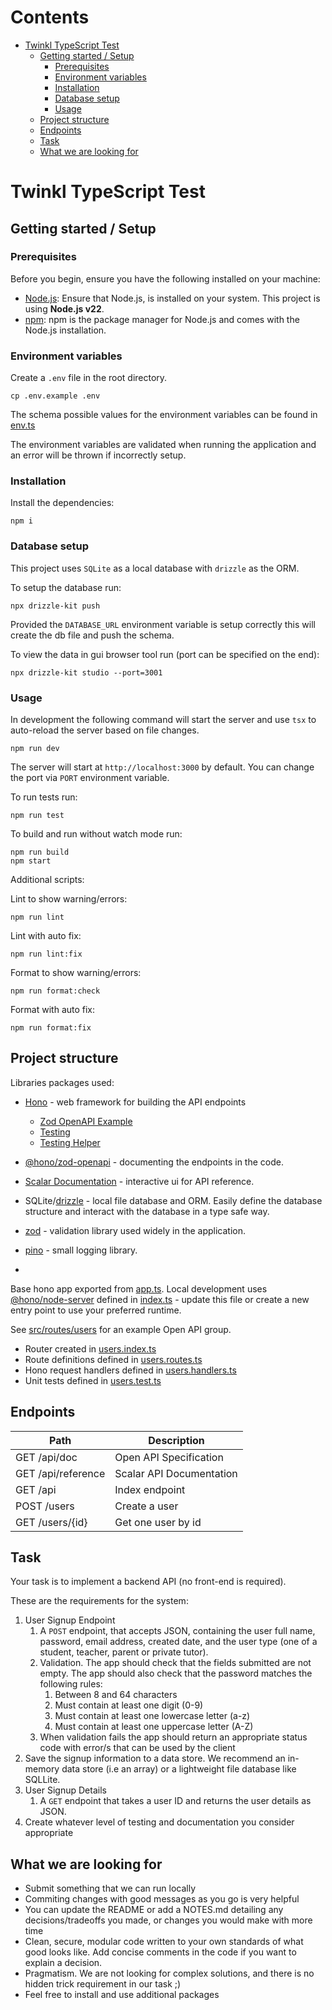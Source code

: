 # Contents

<!-- toc -->

- [Twinkl TypeScript Test](#twinkl-typescript-test)
    - [Getting started / Setup](#getting-started--setup)
        - [Prerequisites](#prerequisites)
        - [Environment variables](#environment-variables)
        - [Installation](#installation)
        - [Database setup](#database-setup)
        - [Usage](#usage)
    - [Project structure](#project-structure)
    - [Endpoints](#endpoints)
    - [Task](#task)
    - [What we are looking for](#what-we-are-looking-for)

<!-- tocstop -->

# Twinkl TypeScript Test

## Getting started / Setup

### Prerequisites

Before you begin, ensure you have the following installed on your machine:

- [Node.js](https://nodejs.org/): Ensure that Node.js, is installed on your system. This project is using **Node.js v22**.
- [npm](https://www.npmjs.com/): npm is the package manager for Node.js and comes with the Node.js installation.

### Environment variables

Create a `.env` file in the root directory.

```
cp .env.example .env

```

The schema possible values for the environment variables can be found in [env.ts](./src/env.ts)

The environment variables are validated when running the application and an error will be thrown if incorrectly setup.

### Installation

Install the dependencies:

```
npm i
```

### Database setup

This project uses `SQLite` as a local database with `drizzle` as the ORM.

To setup the database run:

```
npx drizzle-kit push
```

Provided the `DATABASE_URL` environment variable is setup correctly this will create the db file and push the schema.

To view the data in gui browser tool run (port can be specified on the end):

```
npx drizzle-kit studio --port=3001
```

### Usage

In development the following command will start the server and use `tsx` to auto-reload the server based on file changes.

```
npm run dev
```

The server will start at `http://localhost:3000` by default. You can change the port via `PORT` environment variable.

To run tests run:

```
npm run test
```

To build and run without watch mode run:

```
npm run build
npm start
```

Additional scripts:

Lint to show warning/errors:

```
npm run lint

```

Lint with auto fix:

```
npm run lint:fix

```

Format to show warning/errors:

```
npm run format:check

```

Format with auto fix:

```
npm run format:fix

```

## Project structure

Libraries packages used:

- [Hono](https://hono.dev/) - web framework for building the API endpoints

    - [Zod OpenAPI Example](https://hono.dev/examples/zod-openapi)
    - [Testing](https://hono.dev/docs/guides/testing)
    - [Testing Helper](https://hono.dev/docs/helpers/testing)

- [@hono/zod-openapi](https://github.com/honojs/middleware/tree/main/packages/zod-openapi) - documenting the endpoints in the code.
- [Scalar Documentation](https://github.com/scalar/scalar/tree/main/?tab=readme-ov-file#documentation) - interactive ui for API reference.

- SQLite/[drizzle](https://orm.drizzle.team/docs/overview) - local file database and ORM. Easily define the database structure and interact with the database in a type safe way.
- [zod](https://zod.dev/) - validation library used widely in the application.
- [pino](https://github.com/pinojs/pino?tab=readme-ov-file#documentation) - small logging library.
-

Base hono app exported from [app.ts](./src/app.ts). Local development uses [@hono/node-server](https://hono.dev/docs/getting-started/nodejs) defined in [index.ts](./src/index.ts) - update this file or create a new entry point to use your preferred runtime.

See [src/routes/users](./src/routes/users/) for an example Open API group.

- Router created in [users.index.ts](./src/routes/users/users.index.ts)
- Route definitions defined in [users.routes.ts](./src/routes/users/users.routes.ts)
- Hono request handlers defined in [users.handlers.ts](./src/routes/users/users.handlers.ts)
- Unit tests defined in [users.test.ts](./src/routes/users/users.test.ts)

## Endpoints

| Path               | Description              |
| ------------------ | ------------------------ |
| GET /api/doc       | Open API Specification   |
| GET /api/reference | Scalar API Documentation |
| GET /api           | Index endpoint           |
| POST /users        | Create a user            |
| GET /users/{id}    | Get one user by id       |

## Task

Your task is to implement a backend API (no front-end is required).

These are the requirements for the system:

1. User Signup Endpoint
    1. A `POST` endpoint, that accepts JSON, containing the user full name, password, email address, created date, and the user type (one of a student, teacher, parent or private tutor).
    1. Validation. The app should check that the fields submitted are not empty. The app should also check that the password matches the following rules:
        1. Between 8 and 64 characters
        1. Must contain at least one digit (0-9)
        1. Must contain at least one lowercase letter (a-z)
        1. Must contain at least one uppercase letter (A-Z)
    1. When validation fails the app should return an appropriate status code with error/s that can be used by the client
1. Save the signup information to a data store. We recommend an in-memory data store (i.e an array) or a lightweight file database like SQLLite.
1. User Signup Details
    1. A `GET` endpoint that takes a user ID and returns the user details as JSON.
1. Create whatever level of testing and documentation you consider appropriate

## What we are looking for

- Submit something that we can run locally
- Commiting changes with good messages as you go is very helpful
- You can update the README or add a NOTES.md detailing any decisions/tradeoffs you made, or changes you would make with more time
- Clean, secure, modular code written to your own standards of what good looks like. Add concise comments in the code if you want to explain a decision.
- Pragmatism. We are not looking for complex solutions, and there is no hidden trick requirement in our task ;)
- Feel free to install and use additional packages
